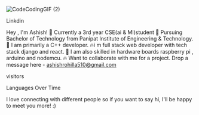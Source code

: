 ![CodeCodingGIF (2)](https://user-images.githubusercontent.com/90093173/232610005-11063ca6-f290-4b81-a593-8e29e3f71bc6.gif)


Linkdin

Hey , I'm Ashish!
🧑 Currently a 3rd year CSE(ai & Ml)student
🏫 Pursuing Bachelor of Technology from Panipat Institute of Engineering & Technology.
👀 I am primarily a C++ developer.
🔥i m full stack web developer with tech stack django and react.
🌱 I am also skilled in hardware boards raspberry pi , arduino and nodemcu.
🔥 Want to collaborate with me for a project. Drop a message here - ashishrohilla510@gmail.com

visitors

Languages Over Time

 I love connecting with different people so if you want to say hi, I'll be happy to meet you more! :)


